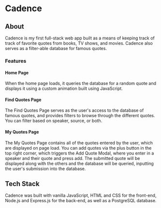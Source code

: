 # Cadence
## About
Cadence is my first full-stack web app built as a means of keeping track of track of favorite quotes from books, TV shows, and movies. Cadence also serves as a filter-able database for famous quotes.
### Features
#### Home Page
When the home page loads, it queries the database for a random quote and displays it using a custom animation built using JavaScript. 
#### Find Quotes Page
The Find Quotes Page serves as the user's access to the database of famous quotes, and provides filters to browse through the different quotes. You can filter based on speaker, source, or both.
#### My Quotes Page
The My Quotes Page contains all of the quotes entered by the user, which are displayed on page load. You can add quotes via the plus button in the top right corner, which triggers the Add Quote Modal, where you enter in a speaker and their quote and press add. The submitted quote will be displayed along with the others and the database will be queried, inputting the user's submission into the database.
## Tech Stack
Cadence was built with vanilla JavaScript, HTML and CSS for the front-end, Node.js and Express.js for the back-end, as well as a PostgreSQL database.
